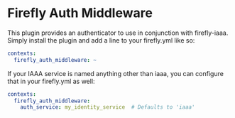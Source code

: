# Firefly Auth Middleware

This plugin provides an authenticator to use in conjunction with firefly-iaaa. Simply install the plugin and add a
line to your firefly.yml like so:

```yaml
contexts:
  firefly_auth_middleware: ~
```

If your IAAA service is named anything other than iaaa, you can configure that in your firefly.yml as well:

```yaml
contexts:
  firefly_auth_middleware:
    auth_service: my_identity_service  # Defaults to 'iaaa'
```